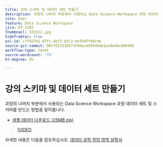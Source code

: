 ```yaml
---
title: 강의 스키마 및 데이터 세트 만들기
description: 과정의 나머지 부분에서 사용되는 Data Science Workspace 과정 데이터 세트 및 스키마를 만드는 방법을 알아봅니다.
role: User
feature: Data Science Workspace
jira: KT-7285
thumbnail: 333312.jpg
hidefromtoc: true
exl-id: c7f927d1-87fc-4bf3-83c3-6efb97f88c9e
source-git-commit: 90f7621536573f60ac6585404b1ac0e49cb08496
workflow-type: tm+mt
source-wordcount: '75'
ht-degree: 8%

---
```


# 강의 스키마 및 데이터 세트 만들기

과정의 나머지 부분에서 사용되는 Data Science Workspace 과정 데이터 세트 및 스키마를 만드는 방법을 알아봅니다.

* [샘플 데이터 다운로드 (25MB zip)](../assets/DSW-course-sample-assets.zip)

>[!VIDEO](https://video.tv.adobe.com/v/333312?quality=12&learn=on)

자세한 내용은 다음을 참조하십시오. [데이터 과학 작업 영역 설명서](https://experienceleague.adobe.com/docs/experience-platform/data-science-workspace/home.html?lang=ko-KR).